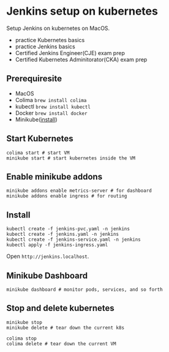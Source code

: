 Jenkins setup on kubernetes
============================

Setup Jenkins on kubernetes on MacOS.

- practice Kubernetes basics 
- practice Jenkins basics
- Certified Jenkins Engineer(CJE) exam prep
- Certified Kubernetes Adminitorator(CKA) exam prep

## Prerequiresite

- MacOS
- Colima `brew install colima`
- kubectl `brew install kubectl`
- Docker `brew install docker`
- Minikube([install](https://minikube.sigs.k8s.io/docs/start/?arch=%2Fmacos%2Farm64%2Fstable%2Fbinary+download))

## Start Kubernetes

```
colima start # start VM
minikube start # start kubernetes inside the VM
```

## Enable minikube addons

```
minikube addons enable metrics-server # for dashboard
minikube addons enable ingress # for routing
```

## Install 

```
kubectl create -f jenkins-pvc.yaml -n jenkins
kubectl create -f jenkins.yaml -n jenkins
kubectl create -f jenkins-service.yaml -n jenkins
kubectl apply -f jenkins-ingress.yaml
```

Open `http://jenkins.localhost`.

## Minikube Dashboard

```
minikube dashboard # monitor pods, services, and so forth
```

## Stop and delete kubernetes

```
minikube stop
minikube delete # tear down the current k8s

colima stop
colima delete # tear down the current VM
```